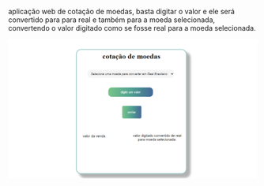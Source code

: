aplicação web de cotação de moedas, basta digitar o valor e ele será convertido para para real e também para a moeda selecionada, convertendo o valor digitado como se fosse real para a moeda selecionada.


![alt text](https://github.com/AlanLK22/cotacao-de-moedas/blob/main/assets/img/screenshot.png?raw=true)
